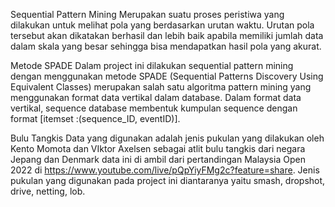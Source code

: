 Sequential Pattern Mining 
Merupakan suatu proses peristiwa yang dilakukan untuk melihat pola yang berdasarkan urutan waktu. Urutan pola tersebut akan dikatakan berhasil dan 
lebih baik apabila memiliki jumlah data dalam skala yang besar sehingga bisa mendapatkan hasil pola yang akurat.

Metode SPADE
Dalam project ini dilakukan sequential pattern mining dengan menggunakan metode SPADE (Sequential Patterns Discovery Using Equivalent Classes)
merupakan salah satu algoritma pattern mining yang menggunakan format data vertikal dalam database. Dalam format data vertikal, sequence database 
membentuk kumpulan sequence dengan format [itemset :(sequence_ID, eventID)].

Bulu Tangkis 
Data yang digunakan adalah jenis pukulan yang dilakukan oleh Kento Momota dan VIktor Axelsen sebagai atlit bulu tangkis dari negara Jepang dan Denmark
data ini di ambil dari pertandingan Malaysia Open 2022 di https://www.youtube.com/live/pQpYiyFMg2c?feature=share.
Jenis pukulan yang digunakan pada project ini diantaranya yaitu smash, dropshot, drive, netting, lob.
